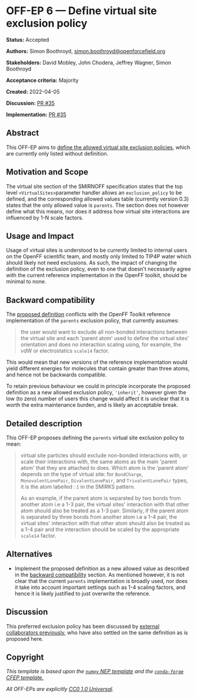 # OFF-EP 6 — Define virtual site exclusion policy

**Status:** Accepted

**Authors:** Simon Boothroyd, simon.boothroyd@openforcefield.org

**Stakeholders:** David Mobley, John Chodera, Jeffrey Wagner, Simon Boothroyd

**Acceptance criteria:** Majority

**Created:** 2022-04-05

**Discussion:** [PR #35](https://github.com/openforcefield/standards/pull/35)

**Implementation:** [PR #35](https://github.com/openforcefield/standards/pull/35)

## Abstract

This OFF-EP aims to [define the allowed virtual site exclusion policies](#detailed-description), which are currently
only listed without definition.

## Motivation and Scope

The virtual site section of the SMIRNOFF specification states that the top level `<VirtualSites>`parameter handler 
allows an `exclusion_policy` to be defined, and the corresponding allowed values table (currently version 0.3) states 
that the only allowed value is `parents`. The section does not however define what this means, nor does it address how 
virtual site interactions are influenced by 1-N scale factors.

## Usage and Impact

Usage of virtual sites is understood to be currently limited to internal users on the OpenFF scientific team, and 
mostly only limited to TIP4P water which should likely not need exclusions. As such, the impact of changing 
the definition of the exclusion policy, even to one that doesn't necessarily agree with the current reference 
implementation in the OpenFF toolkit, should be minimal to none.

## Backward compatibility

The [proposed definition](#detailed-description) conflicts with the OpenFF Toolkit reference implementation of the 
`parents` exclusion policy, that currently assumes:

> the user would want to exclude all non-bonded interactions between the virtual site and each 'parent atom' used to 
  define the virtual sites' orientation and does no interaction scaling using, for example, the vdW or electrostatics 
  `scale14` factor.

This would mean that new versions of the reference implementation would yield different energies for molecules that
contain greater than three atoms, and hence not be backwards compatible.

To retain previous behaviour we could in principle incorporate the proposed definition as a new allowed exclusion 
policy, `'inherit'`, however given the low (to zero) number of users this change would affect it is unclear that it
is worth the extra maintenance burden, and is likely an acceptable break.

## Detailed description

This OFF-EP proposes defining the `parents` virtual site exclusion policy to mean:

> virtual site particles should exclude non-bonded interactions with, or scale their interactions with, the same atoms 
> as the main 'parent atom' that they are attached to does. Which atom is the 'parent atom' depends on the type of
> virtual site: for `BondCharge`, `MonovalentLonePair`, `DivalentLonePair`, and `TrivalentLonePair` types, it is the 
> atom labelled `:1` in the SMIRKS pattern.
>
> As an example, if the parent atom is separated by two bonds from another atom i.e a 1-3 pair, the virtual sites'
> interaction with that other atom should also be treated as a 1-3 pair. Similarly, if the parent atom is separated by 
> three bonds from another atom i.e a 1-4 pair, the virtual sites' interaction with that other atom should also be 
> treated as a 1-4 pair and the interaction should be scaled by the appropriate `scale14` factor. 

## Alternatives

* Implement the proposed definition as a new allowed value as described in the [backward compatibility](#backward-compatibility) 
  section. As mentioned however, it is not clear that the current `parents` implementation is broadly used, nor does it 
  take into account important settings such as 1-4 scaling factors, and hence it is likely justified to just overwrite
  the reference.

## Discussion

This preferred exclusion policy has been discussed by [external collaborators previously](https://github.com/openmm/openmm/issues/2045),
who have also settled on the same definition as is proposed here.

## Copyright

*This template is based upon the [``numpy`` NEP template](
https://github.com/numpy/numpy/blob/master/doc/neps/nep-template.rst) and the
[``conda-forge`` CFEP template.](https://github.com/conda-forge/cfep/blob/master/cfep-00.md)*

*All OFF-EPs are explicitly [CC0 1.0 Universal](https://creativecommons.org/publicdomain/zero/1.0/).*
